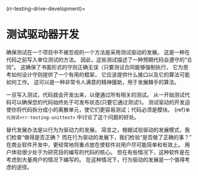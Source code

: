 (rr-testing-drive-development)=
# 测试驱动器开发

确保测试在一个项目中不被忽视的一个方法是采用测试驱动的发展。 这是一种在代码之前写入单位测试的方法。 因此，这些测试描述了一种预期代码会遵守的“合同”。 这确保了书面形式的守则正确无误（只要测试合同能够强制执行， 它为思考如何设计守则提供了一个有用的框架， 它应该提供什么接口以及它的算法可能如何工作。 这可以是一种非常令人满意的精神援助，用于发展棘手的算法。

一旦写入测试，代码就会开发出来，以便通过所有相关的测试。 从一开始测试代码可以确保您的代码始终处于可发布状态(只要它通过测试!)。 测试驱动的开发迫使你将代码拆分成小的离散单元，使它们更容易测试；代码必须是模块。
{ref}`单元测试<rr-testing-unittest>` 中讨论了这个问题的好处。

替代发展办法是以行为为驱动力的发展。 简言之，根据试验驱动的发展模式，我们检查“做得是否正确？ 而在行为驱动的发展下，我们检验“是否做了正确的事？” 在商业软件开发中，更经常地将重点放在使软件对用户尽可能简单和有效上。 用户体验很少处于为研究目的编写的代码的核心。 但在有些情况下，这种软件是在考虑到大量用户的情况下编写的。 在这种情况下，行为驱动的发展是一个值得考虑的途径。
